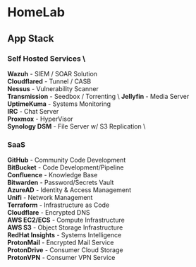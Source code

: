 # HomeLab

## App Stack 
### Self Hosted Services \
**Wazuh** - SIEM / SOAR Solution \
**Cloudflared** - Tunnel / CASB \
**Nessus** - Vulnerability Scanner \
**Transmission** - Seedbox / Torrenting \ 
**Jellyfin** - Media Server \
**UptimeKuma** - Systems Monitoring \
**IRC** - Chat Server \
**Proxmox** - HyperVisor \
**Synology DSM** - File Server w/ S3 Replication \

### SaaS 
**GitHub** - Community Code Development \
**BitBucket** - Code Development/Pipeline \
**Confluence** - Knowledge Base \
**Bitwarden** - Password/Secrets Vault \
**AzureAD** - Identity & Access Management \
**Unifi** - Network Management \
**Terraform** - Infrastructure as Code \
**Cloudflare** - Encrypted DNS \
**AWS EC2/ECS** - Compute Infrastructure \
**AWS S3** - Object Storage Infrastructure \
**RedHat Insights** - Systems Intelligence \
**ProtonMail** - Encrypted Mail Service \
**ProtonDrive** - Consumer Cloud Storage \
**ProtonVPN** - Consumer VPN Service 
